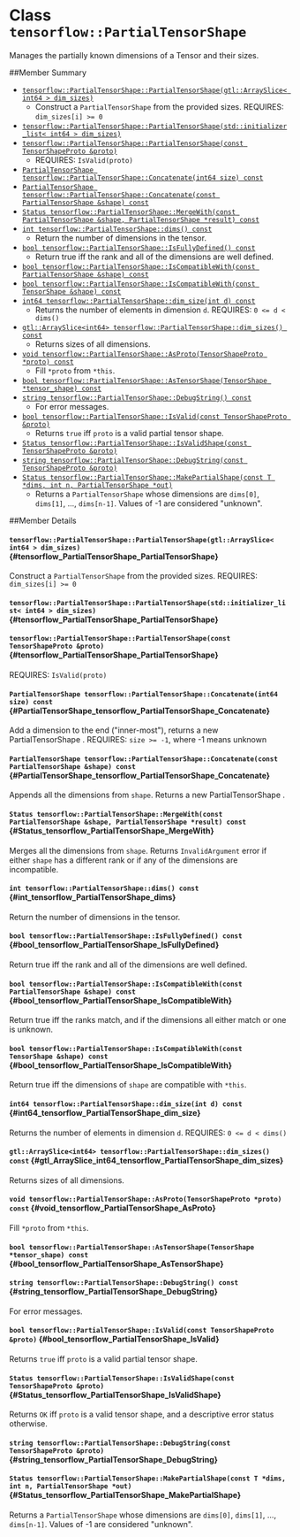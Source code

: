 # Class `tensorflow::PartialTensorShape`

Manages the partially known dimensions of a Tensor and their sizes.



##Member Summary

* [`tensorflow::PartialTensorShape::PartialTensorShape(gtl::ArraySlice< int64 > dim_sizes)`](#tensorflow_PartialTensorShape_PartialTensorShape)
  * Construct a ` PartialTensorShape ` from the provided sizes. REQUIRES: `dim_sizes[i] >= 0`
* [`tensorflow::PartialTensorShape::PartialTensorShape(std::initializer_list< int64 > dim_sizes)`](#tensorflow_PartialTensorShape_PartialTensorShape)
* [`tensorflow::PartialTensorShape::PartialTensorShape(const TensorShapeProto &proto)`](#tensorflow_PartialTensorShape_PartialTensorShape)
  * REQUIRES: `IsValid(proto)`
* [`PartialTensorShape tensorflow::PartialTensorShape::Concatenate(int64 size) const`](#PartialTensorShape_tensorflow_PartialTensorShape_Concatenate)
* [`PartialTensorShape tensorflow::PartialTensorShape::Concatenate(const PartialTensorShape &shape) const`](#PartialTensorShape_tensorflow_PartialTensorShape_Concatenate)
* [`Status tensorflow::PartialTensorShape::MergeWith(const PartialTensorShape &shape, PartialTensorShape *result) const`](#Status_tensorflow_PartialTensorShape_MergeWith)
* [`int tensorflow::PartialTensorShape::dims() const`](#int_tensorflow_PartialTensorShape_dims)
  * Return the number of dimensions in the tensor.
* [`bool tensorflow::PartialTensorShape::IsFullyDefined() const`](#bool_tensorflow_PartialTensorShape_IsFullyDefined)
  * Return true iff the rank and all of the dimensions are well defined.
* [`bool tensorflow::PartialTensorShape::IsCompatibleWith(const PartialTensorShape &shape) const`](#bool_tensorflow_PartialTensorShape_IsCompatibleWith)
* [`bool tensorflow::PartialTensorShape::IsCompatibleWith(const TensorShape &shape) const`](#bool_tensorflow_PartialTensorShape_IsCompatibleWith)
* [`int64 tensorflow::PartialTensorShape::dim_size(int d) const`](#int64_tensorflow_PartialTensorShape_dim_size)
  * Returns the number of elements in dimension `d`. REQUIRES: `0 <= d < dims() `
* [`gtl::ArraySlice<int64> tensorflow::PartialTensorShape::dim_sizes() const`](#gtl_ArraySlice_int64_tensorflow_PartialTensorShape_dim_sizes)
  * Returns sizes of all dimensions.
* [`void tensorflow::PartialTensorShape::AsProto(TensorShapeProto *proto) const`](#void_tensorflow_PartialTensorShape_AsProto)
  * Fill `*proto` from `*this`.
* [`bool tensorflow::PartialTensorShape::AsTensorShape(TensorShape *tensor_shape) const`](#bool_tensorflow_PartialTensorShape_AsTensorShape)
* [`string tensorflow::PartialTensorShape::DebugString() const`](#string_tensorflow_PartialTensorShape_DebugString)
  * For error messages.
* [`bool tensorflow::PartialTensorShape::IsValid(const TensorShapeProto &proto)`](#bool_tensorflow_PartialTensorShape_IsValid)
  * Returns `true` iff `proto` is a valid partial tensor shape.
* [`Status tensorflow::PartialTensorShape::IsValidShape(const TensorShapeProto &proto)`](#Status_tensorflow_PartialTensorShape_IsValidShape)
* [`string tensorflow::PartialTensorShape::DebugString(const TensorShapeProto &proto)`](#string_tensorflow_PartialTensorShape_DebugString)
* [`Status tensorflow::PartialTensorShape::MakePartialShape(const T *dims, int n, PartialTensorShape *out)`](#Status_tensorflow_PartialTensorShape_MakePartialShape)
  * Returns a ` PartialTensorShape ` whose dimensions are `dims[0]`, `dims[1]`, ..., `dims[n-1]`. Values of -1 are considered "unknown".

##Member Details

#### `tensorflow::PartialTensorShape::PartialTensorShape(gtl::ArraySlice< int64 > dim_sizes)` {#tensorflow_PartialTensorShape_PartialTensorShape}

Construct a ` PartialTensorShape ` from the provided sizes. REQUIRES: `dim_sizes[i] >= 0`



#### `tensorflow::PartialTensorShape::PartialTensorShape(std::initializer_list< int64 > dim_sizes)` {#tensorflow_PartialTensorShape_PartialTensorShape}





#### `tensorflow::PartialTensorShape::PartialTensorShape(const TensorShapeProto &proto)` {#tensorflow_PartialTensorShape_PartialTensorShape}

REQUIRES: `IsValid(proto)`



#### `PartialTensorShape tensorflow::PartialTensorShape::Concatenate(int64 size) const` {#PartialTensorShape_tensorflow_PartialTensorShape_Concatenate}



Add a dimension to the end ("inner-most"), returns a new PartialTensorShape . REQUIRES: `size >= -1`, where -1 means unknown

#### `PartialTensorShape tensorflow::PartialTensorShape::Concatenate(const PartialTensorShape &shape) const` {#PartialTensorShape_tensorflow_PartialTensorShape_Concatenate}



Appends all the dimensions from `shape`. Returns a new PartialTensorShape .

#### `Status tensorflow::PartialTensorShape::MergeWith(const PartialTensorShape &shape, PartialTensorShape *result) const` {#Status_tensorflow_PartialTensorShape_MergeWith}



Merges all the dimensions from `shape`. Returns `InvalidArgument` error if either `shape` has a different rank or if any of the dimensions are incompatible.

#### `int tensorflow::PartialTensorShape::dims() const` {#int_tensorflow_PartialTensorShape_dims}

Return the number of dimensions in the tensor.



#### `bool tensorflow::PartialTensorShape::IsFullyDefined() const` {#bool_tensorflow_PartialTensorShape_IsFullyDefined}

Return true iff the rank and all of the dimensions are well defined.



#### `bool tensorflow::PartialTensorShape::IsCompatibleWith(const PartialTensorShape &shape) const` {#bool_tensorflow_PartialTensorShape_IsCompatibleWith}



Return true iff the ranks match, and if the dimensions all either match or one is unknown.

#### `bool tensorflow::PartialTensorShape::IsCompatibleWith(const TensorShape &shape) const` {#bool_tensorflow_PartialTensorShape_IsCompatibleWith}



Return true iff the dimensions of `shape` are compatible with `*this`.

#### `int64 tensorflow::PartialTensorShape::dim_size(int d) const` {#int64_tensorflow_PartialTensorShape_dim_size}

Returns the number of elements in dimension `d`. REQUIRES: `0 <= d < dims() `



#### `gtl::ArraySlice<int64> tensorflow::PartialTensorShape::dim_sizes() const` {#gtl_ArraySlice_int64_tensorflow_PartialTensorShape_dim_sizes}

Returns sizes of all dimensions.



#### `void tensorflow::PartialTensorShape::AsProto(TensorShapeProto *proto) const` {#void_tensorflow_PartialTensorShape_AsProto}

Fill `*proto` from `*this`.



#### `bool tensorflow::PartialTensorShape::AsTensorShape(TensorShape *tensor_shape) const` {#bool_tensorflow_PartialTensorShape_AsTensorShape}





#### `string tensorflow::PartialTensorShape::DebugString() const` {#string_tensorflow_PartialTensorShape_DebugString}

For error messages.



#### `bool tensorflow::PartialTensorShape::IsValid(const TensorShapeProto &proto)` {#bool_tensorflow_PartialTensorShape_IsValid}

Returns `true` iff `proto` is a valid partial tensor shape.



#### `Status tensorflow::PartialTensorShape::IsValidShape(const TensorShapeProto &proto)` {#Status_tensorflow_PartialTensorShape_IsValidShape}



Returns `OK` iff `proto` is a valid tensor shape, and a descriptive error status otherwise.

#### `string tensorflow::PartialTensorShape::DebugString(const TensorShapeProto &proto)` {#string_tensorflow_PartialTensorShape_DebugString}





#### `Status tensorflow::PartialTensorShape::MakePartialShape(const T *dims, int n, PartialTensorShape *out)` {#Status_tensorflow_PartialTensorShape_MakePartialShape}

Returns a ` PartialTensorShape ` whose dimensions are `dims[0]`, `dims[1]`, ..., `dims[n-1]`. Values of -1 are considered "unknown".


